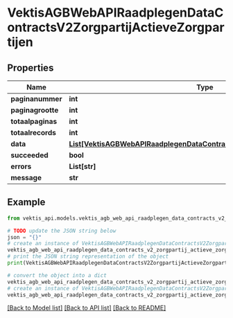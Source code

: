 # VektisAGBWebAPIRaadplegenDataContractsV2ZorgpartijActieveZorgpartijen


## Properties

Name | Type | Description | Notes
------------ | ------------- | ------------- | -------------
**paginanummer** | **int** |  | [optional] 
**paginagrootte** | **int** |  | [optional] 
**totaalpaginas** | **int** |  | [optional] 
**totaalrecords** | **int** |  | [optional] 
**data** | [**List[VektisAGBWebAPIRaadplegenDataContractsV2ZorgpartijActieveZorgpartij]**](VektisAGBWebAPIRaadplegenDataContractsV2ZorgpartijActieveZorgpartij.md) |  | [optional] 
**succeeded** | **bool** |  | [optional] 
**errors** | **List[str]** |  | [optional] 
**message** | **str** |  | [optional] 

## Example

```python
from vektis_api.models.vektis_agb_web_api_raadplegen_data_contracts_v2_zorgpartij_actieve_zorgpartijen import VektisAGBWebAPIRaadplegenDataContractsV2ZorgpartijActieveZorgpartijen

# TODO update the JSON string below
json = "{}"
# create an instance of VektisAGBWebAPIRaadplegenDataContractsV2ZorgpartijActieveZorgpartijen from a JSON string
vektis_agb_web_api_raadplegen_data_contracts_v2_zorgpartij_actieve_zorgpartijen_instance = VektisAGBWebAPIRaadplegenDataContractsV2ZorgpartijActieveZorgpartijen.from_json(json)
# print the JSON string representation of the object
print(VektisAGBWebAPIRaadplegenDataContractsV2ZorgpartijActieveZorgpartijen.to_json())

# convert the object into a dict
vektis_agb_web_api_raadplegen_data_contracts_v2_zorgpartij_actieve_zorgpartijen_dict = vektis_agb_web_api_raadplegen_data_contracts_v2_zorgpartij_actieve_zorgpartijen_instance.to_dict()
# create an instance of VektisAGBWebAPIRaadplegenDataContractsV2ZorgpartijActieveZorgpartijen from a dict
vektis_agb_web_api_raadplegen_data_contracts_v2_zorgpartij_actieve_zorgpartijen_from_dict = VektisAGBWebAPIRaadplegenDataContractsV2ZorgpartijActieveZorgpartijen.from_dict(vektis_agb_web_api_raadplegen_data_contracts_v2_zorgpartij_actieve_zorgpartijen_dict)
```
[[Back to Model list]](../README.md#documentation-for-models) [[Back to API list]](../README.md#documentation-for-api-endpoints) [[Back to README]](../README.md)


